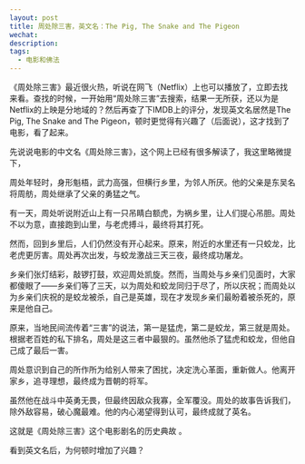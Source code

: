 ```yaml
---
layout: post
title: 周处除三害，英文名：The Pig, The Snake and The Pigeon
wechat: 
description: 
tags:
  - 电影和佛法
---
```

《周处除三害》最近很火热，听说在网飞（Netflix）上也可以播放了，立即去找来看。查找的时候，一开始用“周处除三害”去搜索，结果一无所获，还以为是Netflix的上映是分地域的？然后再查了下IMDB上的评分，发现英文名居然是The Pig, The Snake and The Pigeon，顿时更觉得有兴趣了（后面说），这才找到了电影，看了起来。

先说说电影的中文名《周处除三害》，这个网上已经有很多解读了，我这里略微提下，


周处年轻时，身形魁梧，武力高强，但横行乡里，为邻人所厌。他的父亲是东吴名将周舫，周处继承了父亲的勇猛之气。

有一天，周处听说附近山上有一只吊睛白额虎，为祸乡里，让人们提心吊胆。周处不以为意，直接跑到山里，与老虎搏斗，最终将其打死。

然而，回到乡里后，人们仍然没有开心起来。原来，附近的水里还有一只蛟龙，比老虎更厉害。周处再次出发，与蛟龙激战三天三夜，最终成功屠龙。

乡亲们张灯结彩，敲锣打鼓，欢迎周处凯旋。然而，当周处与乡亲们见面时，大家都傻眼了——乡亲们等了三天，以为周处和蛟龙同归于尽了，所以庆祝；而周处以为乡亲们庆祝的是蛟龙被杀，自己是英雄，现在才发现乡亲们最盼着被杀死的，原来是他自己。

原来，当地民间流传着“三害”的说法，第一是猛虎，第二是蛟龙，第三就是周处。根据老百姓的私下排名，周处是这三者中最狠的。虽然他杀了猛虎和蛟龙，但他自己成了最后一害。

周处意识到自己的所作所为给别人带来了困扰，决定洗心革面，重新做人。他离开家乡，追寻理想，最终成为晋朝的将军。

虽然他在战斗中英勇无畏，但最终因敌众我寡，全军覆没。周处的故事告诉我们，除外敌容易，破心魔最难。他的内心渴望得到认可，最终成就了英名。

这就是《周处除三害》这个电影剧名的历史典故 。


看到英文名后，为何顿时增加了兴趣？